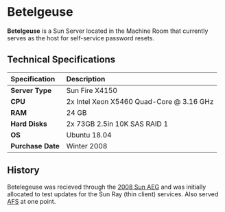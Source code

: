 # Betelgeuse

**Betelgeuse** is a Sun Server located in the Machine Room that currently serves as the host for self-service password resets.

## Technical Specifications

| Specification | Description |
| :--- | :--- |
| **Server Type** | Sun Fire X4150 |
| **CPU** | 2x Intel Xeon X5460 Quad-Core @ 3.16 GHz |
| **RAM** | 24 GB |
| **Hard Disks** | 2x 73GB 2.5in 10K SAS RAID 1 |
| **OS** | Ubuntu 18.04 |
| **Purchase Date** | Winter 2008 |

## History

Betelegeuse was recieved through the [2008 Sun AEG](../history/2008-sun-aeg.md) and was initially allocated to test updates for the Sun Ray \(thin client\) services. Also served [AFS](../../technologies/storage/afs/) at one point.

